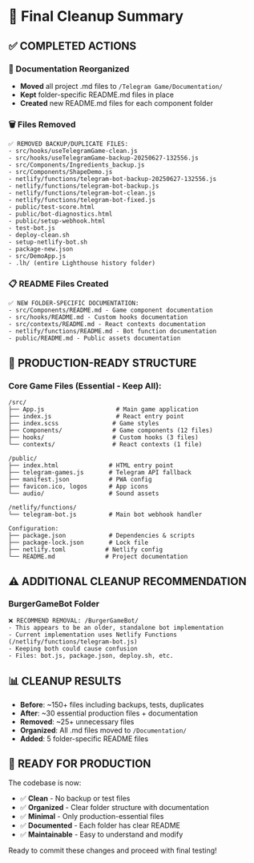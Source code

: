 # 🧹 Final Cleanup Summary

## ✅ COMPLETED ACTIONS

### 📁 Documentation Reorganized
- **Moved** all project .md files to `/Telegram Game/Documentation/`
- **Kept** folder-specific README.md files in place
- **Created** new README.md files for each component folder

### 🗑️ Files Removed
```
✅ REMOVED BACKUP/DUPLICATE FILES:
- src/hooks/useTelegramGame-clean.js
- src/hooks/useTelegramGame-backup-20250627-132556.js
- src/Components/Ingredients_backup.js
- src/Components/ShapeDemo.js
- netlify/functions/telegram-bot-backup-20250627-132556.js
- netlify/functions/telegram-bot-backup.js
- netlify/functions/telegram-bot-clean.js
- netlify/functions/telegram-bot-fixed.js
- public/test-score.html
- public/bot-diagnostics.html
- public/setup-webhook.html
- test-bot.js
- deploy-clean.sh
- setup-netlify-bot.sh
- package-new.json
- src/DemoApp.js
- .lh/ (entire Lighthouse history folder)
```

### 📋 README Files Created
```
✅ NEW FOLDER-SPECIFIC DOCUMENTATION:
- src/Components/README.md - Game component documentation
- src/hooks/README.md - Custom hooks documentation
- src/contexts/README.md - React contexts documentation
- netlify/functions/README.md - Bot function documentation
- public/README.md - Public assets documentation
```

## 🎯 PRODUCTION-READY STRUCTURE

### Core Game Files (Essential - Keep All):
```
/src/
├── App.js                    # Main game application
├── index.js                  # React entry point
├── index.scss               # Game styles
├── Components/              # Game components (12 files)
├── hooks/                   # Custom hooks (3 files)
└── contexts/                # React contexts (1 file)

/public/
├── index.html              # HTML entry point
├── telegram-games.js       # Telegram API fallback
├── manifest.json           # PWA config
├── favicon.ico, logos      # App icons
└── audio/                  # Sound assets

/netlify/functions/
└── telegram-bot.js         # Main bot webhook handler

Configuration:
├── package.json            # Dependencies & scripts
├── package-lock.json       # Lock file
├── netlify.toml           # Netlify config
└── README.md              # Project documentation
```

## ⚠️ ADDITIONAL CLEANUP RECOMMENDATION

### BurgerGameBot Folder
```
❌ RECOMMEND REMOVAL: /BurgerGameBot/
- This appears to be an older, standalone bot implementation
- Current implementation uses Netlify Functions (/netlify/functions/telegram-bot.js)
- Keeping both could cause confusion
- Files: bot.js, package.json, deploy.sh, etc.
```

## 📊 CLEANUP RESULTS

- **Before**: ~150+ files including backups, tests, duplicates
- **After**: ~30 essential production files + documentation
- **Removed**: ~25+ unnecessary files
- **Organized**: All .md files moved to `/Documentation/`
- **Added**: 5 folder-specific README files

## 🚀 READY FOR PRODUCTION

The codebase is now:
- ✅ **Clean** - No backup or test files
- ✅ **Organized** - Clear folder structure with documentation  
- ✅ **Minimal** - Only production-essential files
- ✅ **Documented** - Each folder has clear README
- ✅ **Maintainable** - Easy to understand and modify

Ready to commit these changes and proceed with final testing!
